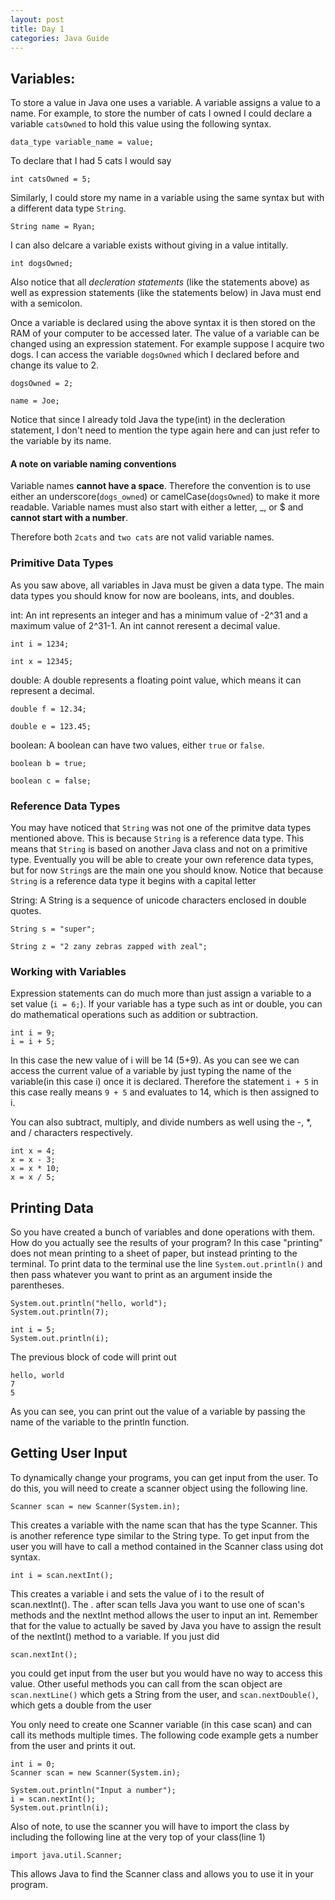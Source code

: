 ```yaml
---
layout: post
title: Day 1
categories: Java Guide
---
```


## Variables:
To store a value in Java one uses a variable. A variable assigns a value to a name. For example, to store the number of cats I owned I could declare a variable `catsOwned` to hold this value using the following syntax.

`data_type variable_name = value;`

To declare that I had 5 cats I would say

`int catsOwned = 5;`

Similarly, I could store my name in a variable using the same syntax but with a different data type `String`.

`String name = Ryan;`

I can also delcare a variable exists without giving in a value intitally.

`int dogsOwned;`

Also notice that all *decleration statements* (like the statements above) as well as expression statements (like the statements below) in Java must end with a semicolon.

Once a variable is declared using the above syntax it is then stored on the RAM of your computer to be accessed later. The value of a variable can be changed using an expression statement. For example suppose I acquire two dogs. I can access the variable `dogsOwned` which I declared before and change its value to 2.

`dogsOwned = 2;`

`name = Joe;`

Notice that since I already told Java the type(int) in the decleration statement, I don't need to mention the type again here and can just refer to the variable by its name.

#### A note on variable naming conventions

Variable names **cannot have a space**. Therefore the convention is to use either an underscore(`dogs_owned`) or camelCase(`dogsOwned`) to make it more readable. Variable names must also start with either a letter, _, or $ and **cannot start with a number**. 

Therefore both `2cats` and `two cats` are not valid variable names.

### Primitive Data Types
As you saw above, all variables in Java must be given a data type. The main data types you should know for now are booleans, ints, and doubles.

int: An int represents an integer and has a minimum value of -2^31 and a maximum value of 2^31-1. An int cannot reresent a decimal value. 

`int i = 1234;`

`int x = 12345;`

double: A double represents a floating point value, which means it can represent a decimal.

`double f = 12.34;`

`double e = 123.45;`

boolean: A boolean can have two values, either `true` or `false`.

`boolean b = true;`

`boolean c = false;`

### Reference Data Types
You may have noticed that `String` was not one of the primitve data types mentioned above. This is because `String` is a reference data type. This means that `String` is based on another Java class and not on a primitive type. Eventually you will be able to create your own reference data types, but for now `String`s are the main one you should know. Notice that because `String` is a reference data type it begins with a capital letter

String: A String is a sequence of unicode characters enclosed in double quotes.

`String s = "super";`

`String z = "2 zany zebras zapped with zeal";`

### Working with Variables
Expression statements can do much more than just assign a variable to a set value (`i = 6;`). If your variable has a type such as int or double, you can do mathematical operations such as addition or subtraction.

    int i = 9;
    i = i + 5;
    
In this case the new value of i will be 14 (5+9). As you can see we can access the current value of a variable by just typing the name of the variable(in this case i) once it is declared. Therefore the statement `i + 5` in this case really means `9 + 5` and evaluates to 14, which is then assigned to i. 

You can also subtract, multiply, and divide numbers as well using the -, *, and / characters respectively.

    int x = 4;
    x = x - 3;
    x = x * 10;
    x = x / 5;
    
## Printing Data
So you have created a bunch of variables and done operations with them. How do you actually see the results of your program? In this case "printing" does not mean printing to a sheet of paper, but instead printing to the terminal. To print data to the terminal use the line `System.out.println()` and then pass whatever you want to print as an argument inside the parentheses. 

    System.out.println("hello, world");
    System.out.println(7);
    
    int i = 5;
    System.out.println(i);
    
The previous block of code will print out

    hello, world
    7
    5
    
As you can see, you can print out the value of a variable by passing the name of the variable to the println function.

## Getting User Input
To dynamically change your programs, you can get input from the user. To do this, you will need to create a scanner object using the following line.
 
 `Scanner scan = new Scanner(System.in);`
 
 This creates a variable with the name scan that has the type Scanner. This is another reference type similar to the String type. To get input from the user you will have to call a method contained in the Scanner class using dot syntax.
 
 `int i = scan.nextInt();`
 
 This creates a variable i and sets the value of i to the result of scan.nextInt(). The . after scan tells Java you want to use one of scan's methods and the nextInt method allows the user to input an int. Remember that for the value to actually be saved by Java you have to assign the result of the nextInt() method to a variable. If you just did 
 
 `scan.nextInt();`
 
 you could get input from the user but you would have no way to access this value. Other useful methods you can call from the scan object are `scan.nextLine()` which gets a String from the user, and `scan.nextDouble()`, which gets a double from the user
 
 You only need to create one Scanner variable (in this case scan) and can call its methods multiple times. The following code example gets a number from the user and prints it out.
 
    int i = 0;
    Scanner scan = new Scanner(System.in);
    
    System.out.println("Input a number");
    i = scan.nextInt();
    System.out.println(i);
    
Also of note, to use the scanner you will have to import the class by including the following line at the very top of your class(line 1)

`import java.util.Scanner;`

This allows Java to find the Scanner class and allows you to use it in your program.
